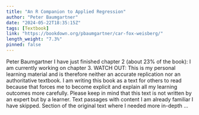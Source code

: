 ```yaml
---
title: "An R Companion to Applied Regression"
author: "Peter Baumgartner"
date: "2024-05-22T18:35:15Z"
tags: [Textbook]
link: "https://bookdown.org/pbaumgartner/car-fox-weisberg/"
length_weight: "7.3%"
pinned: false
---
```


Peter Baumgartner I have just finished chapter 2 (about 23% of the book): I am currently working on chapter 3. WATCH OUT: This is my personal learning material and is therefore neither an accurate replication nor an authoritative textbook. I am writing this book as a text for others to read because that forces me to become explicit and explain all my learning outcomes more carefully. Please keep in mind that this text is not written by an expert but by a learner. Text passages with content I am already familiar I have skipped. Section of the original text where I needed more in-depth ...
